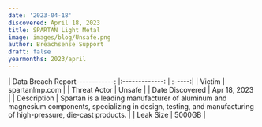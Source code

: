 ```yaml
---
date: '2023-04-18'
discovered: April 18, 2023
title: SPARTAN Light Metal
image: images/blog/Unsafe.png
author: Breachsense Support
draft: false
yearmonths: 2023/april
---
```


| Data Breach Report------------:     |:-------------:    | :-----:|
| Victim      | spartanlmp.com      | 
| Threat Actor      | Unsafe      | 
| Date Discovered      | Apr 18, 2023      | 
| Description      | Spartan is a leading manufacturer of aluminum and magnesium components, specializing in design, testing, and manufacturing of high-pressure, die-cast products.      | 
| Leak Size      | 5000GB      | 

